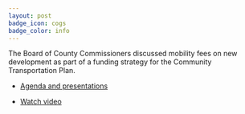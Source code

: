 ```yaml
---
layout: post
badge_icon: cogs
badge_color: info
---
```


The Board of County Commissioners discussed mobility fees on new development as part of a funding strategy for the Community Transportation Plan.

* [Agenda and presentations](http://agenda.hillsboroughcounty.org/cache/00003/662/02-04%20Mobility%20Fee%20Agenda.pdf)

* [Watch video](http://65.49.32.144/Hillsborough/4cd81d7b-451a-4d01-a6f2-65756c2c5043/BOCC_Workshop_2_4_2016/presentation_file/mgpresenter.html?Stream=low)
